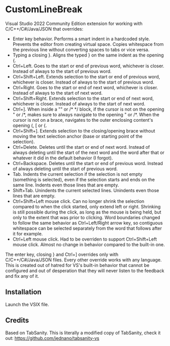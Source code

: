 ﻿# CustomLineBreak

Visual Studio 2022 Community Edition extension for working with C/C++/C#/Java/JSON that overrides:

- Enter key behavior. Performs a smart indent in a hardcoded style. Prevents the editor from creating virtual space. Copies whitespace from the previous line without converting spaces to tabs or vice versa.
- Typing a closing }. Aligns the typed } on the same indent as the opening {.
- Ctrl+Left. Goes to the start or end of previous word, whichever is closer. Instead of always to the start of previous word.
- Ctrl+Shift+Left. Extends selection to the start or end of previous word, whichever is closer. Instead of always to the start of previous word.
- Ctrl+Right. Goes to the start or end of next word, whichever is closer. Instead of always to the start of next word.
- Ctrl+Shift+Right. Extends selection to the start or end of next word, whichever is closer. Instead of always to the start of next word.
- Ctrl+]. When inside a "" or /\* \*/ block, if the cursor is not on the opening " or /\*,  makes sure to always navigate to the opening " or /\*. When the cursor is not on a brace, navigates to the outer enclosing content's opening (, [ or {.
- Ctrl+Shift+]. Extends selection to the closing/opening brace without moving the text selection anchor (base or starting point of the selection).
- Ctrl+Delete. Deletes until the start or end of next word. Instead of always deleting until the start of the next word and the word after that or whatever it did in the default behavior (I forgot).
- Ctrl+Backspace. Deletes until the start or end of previous word. Instead of always deleting until the start of previous word.
- Tab. Indents the current selection if the selection is not empty (something is selected), even if the selection starts and ends on the same line. Indents even those lines that are empty.
- Shift+Tab. Unindents the current selected lines. Unindents even those lines that are empty.
- Ctrl+Shift+Left mouse click. Can no longer shrink the selection compared to when the click started, only extend left or right. Shrinking is still possible during the click, as long as the mouse is being held, but only to the extent that was prior to clicking. Word boundaries changed to follow the same behavior as Ctrl+Left/Right arrow key, so contiguous whitespace can be selected separately from the word that follows after it for example.
- Ctrl+Left mouse click. Had to be overriden to support Ctrl+Shift+Left mouse click. Almost no change in behavior compared to the built-in one.

The enter key, closing } and Ctrl+] overrides only with C/C++/C#/Java/JSON files. Every other override works with any language.  
This is created out of hatred for VS's built-in behavior that cannot be configured and out of desperation that they will never listen to the feedback and fix any of it.

## Installation

Launch the VSIX file.

## Credits

Based on TabSanity. This is literally a modified copy of TabSanity, check it out: <https://github.com/jednano/tabsanity-vs>
